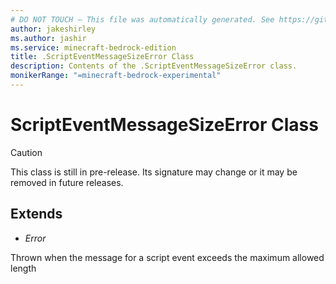```yaml
---
# DO NOT TOUCH — This file was automatically generated. See https://github.com/mojang/minecraftapidocsgenerator to modify descriptions, examples, etc.
author: jakeshirley
ms.author: jashir
ms.service: minecraft-bedrock-edition
title: .ScriptEventMessageSizeError Class
description: Contents of the .ScriptEventMessageSizeError class.
monikerRange: "=minecraft-bedrock-experimental"
---
```

# ScriptEventMessageSizeError Class

> [!CAUTION]
> This class is still in pre-release.  Its signature may change or it may be removed in future releases.

## Extends
- *Error*

Thrown when the message for a script event exceeds the maximum allowed length
